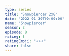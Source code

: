 ```yaml
--- 
type: series 
title: "Snowpiercer 2x8" 
date: "2022-01-30T00:00:00" 
name: "Snowpiercer" 
season: 2 
episode: 8 
rating: 3 
ratingEmoji: "⭐️⭐️⭐️" 
share: false 
---
```

